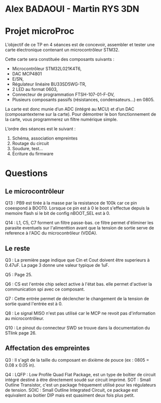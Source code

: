 # Alex BADAOUI - Martin RYS    3DN

# Projet microProc
 L’objectif de ce TP en 4 séances est de concevoir, assembler et tester une carte électronique contenant un microcontrôleur STM32. 
 
 Cette carte sera constituée des composants suivants :
 - Microcontrôleur STM32L021K4T6,
 - DAC MCP4801
 - E/SN,
 - Régulateur linéaire BU33SD5WG-TR,
 - 2 LED au format 0603,
 - Connecteur de programmation FTSH-107-01-F-DV,
 - Plusieurs composants passifs (résistances, condensateurs...) en 0805.
 
 La carte est donc munie d’un ADC (intégré au MCU) et d’un DAC (composantexterne sur la carte). Pour démontrer le bon fonctionnement de la carte, vous programmerez un filtre numérique simple.
 
 L’ordre des séances est le suivant :
 1. Schéma, association empreintes
 2. Routage du circuit
 3. Soudure, test...
 4. Écriture du firmware

# Questions 
## Le microcontrôleur
Q13 : PB9 est tirée à la masse par la resistance de 100k car ce pin coeespond à BOOT0.
      Lorsque ce pin est à 0 le boot s'effectue depuis la memoire flash si le bit de config nBOOT_SEL est à 0.

Q14 : L1, C5, C7 forment un filtre passe-bas. ce filtre permet d'éliminer les parasite eventuels sur l'alimenttion avant que la tension de sortie serve de reference à l'ADC du microcontrôleur (VDDA).

## Le reste 
Q3 : La première page indique que Cin et Cout doivent être superieurs à 0.47uF. La page 3 donne une valeur typique de 1uF.

Q5 : Page 25.

Q6 : CS est l'entrée chip select active à l'état bas. elle permet d'activer la communication spi avec ce composant.

Q7 : Cette entrée permet de déclencher le changement de la tension de sortie quand l'entrée est à 0.

Q8 : Le signal MISO n'est pas utilisé car le MCP ne revoit pas d'information au microcontrôleur.

Q10 : Le pinout du connecteur SWD se trouve dans la documentation du STlink page 26.

## Affectation des empreintes

Q3 : Il s'agit de la taille du composant en dixième de pouce (ex : 0805 = 0.08 x 0.05 in).

Q4 : 	LQFP : Low Profile Quad Flat Package, est un type de boîtier de circuit intégré destiné à être directement soudé sur circuit imprimé.
	SOT : Small Outline Transistor, c'est un package fréquement utilisé pour les régulateurs de tension.
	SOIC : Small Outline Integrated Circuit, ce package est equivalent au boitier DIP mais est quasiment deux fois plus petit.




